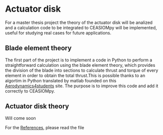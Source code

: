 Actuator disk
============
For a master thesis project the theory of the actuator disk will be analized and a calculation code to be integrated to CEASIOMpy will be implemented, useful for studying real cases for future applications.

Blade element theory 
--------------------

The first part of the project is to implement a code in Python to perform a straightforward calculation using the blade element theory, which provides the division of the blade into sections to calculate thrust and torque of every element in order to obtain the total thrust.This is possible thanks to an algortim in Python translated by matlab founded on this [Aerodynamics4students](http://www.aerodynamics4students.com/propulsion/blade-element-propeller-theory.php) site.
The purpose is to improve this code and add it correctly to CEASIOMpy.

Actuator disk theory
--------------------

Will come soon

For the [References](./References.md), please read the file
